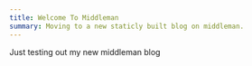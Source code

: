 ```yaml
---
title: Welcome To Middleman
summary: Moving to a new staticly built blog on middleman.
---
```


Just testing out my new middleman blog